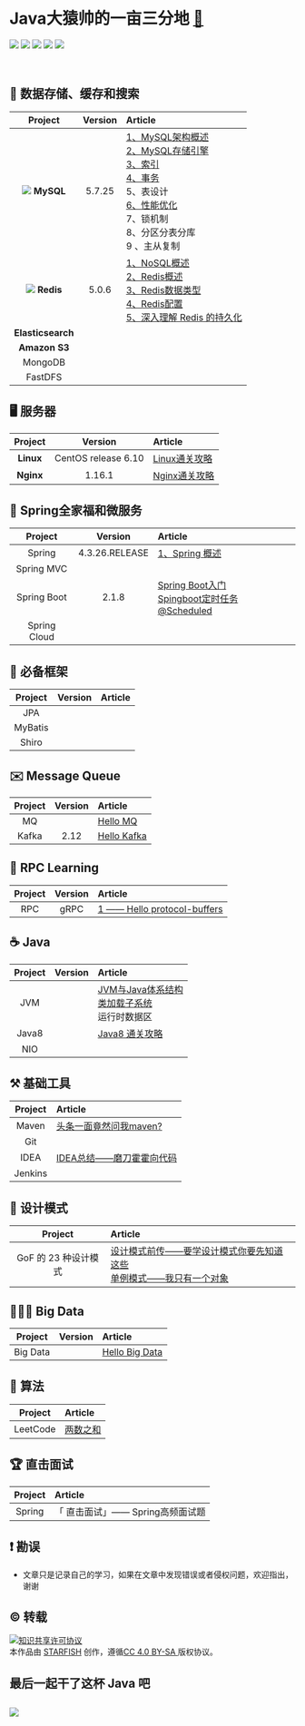 # Java大猿帅的一亩三分地 [:egg:](https://www.lazyegg.net/JavaEgg)

<p>
<img src="https://img.shields.io/badge/language-Java-blue.svg">
<img src="https://img.shields.io/badge/platform-Linux-red.svg">
<a href="https://juejin.im/user/5b8f1d426fb9a019d7477421"><img src="https://img.shields.io/badge/%E6%8E%98%E9%87%91-@lazyegg-FFA500.svg?style=flat&colorA=1970fe"></a>
<a href="https://www.lazyegg.net"><img src="https://img.shields.io/badge/Blog-lazyegg-80d4f9.svg?style=flat"></a>
<a href="https://blog.csdn.net/u011870547"><img src="https://img.shields.io/badge/CSDN-@大新之助-fd6f32.svg?style=flat&colorA=B22222"></a>
</p>

<br/>

## 💾  数据存储、缓存和搜索


|                           Project                            | Version | Article                                                      |
| :----------------------------------------------------------: | :-----: | :----------------------------------------------------------- |
| ![](https://icongram.jgog.in/devicon/mysql-original.svg?size=20) **MySQL** | 5.7.25  | [1、MySQL架构概述](docs/mysql/MySQL-Framework.md)<br/>[2、MySQL存储引擎](docs/mysql/MySQL-Storage-Engines.md)<br/>[3、索引](docs/mysql/MySQL-Index.md)<br/>[4、事务](docs/mysql/MySQL-Transaction.md)<br/>5、表设计<br/>[6、性能优化](docs/mysql/MySQL-Optimization.md)<br/>7、锁机制<br/>8、分区分表分库<br/>9 、主从复制<br/> |
| ![](https://icongram.jgog.in/devicon/redis-original.svg?size=20)   **Redis** |  5.0.6  | [1、NoSQL概述](docs/redis/1.Nosql-Overview.md)<br/>[2、Redis概述](docs/redis/2.readRedis.md)<br/>[3、Redis数据类型](docs/redis/3.Redis-Datatype.md)<br/>[4、Redis配置](docs/redis/4.Redis-Conf.md)<br/>[5、深入理解 Redis 的持久化](docs/redis/5.Redis-Persistence.md)<br/> |
|                      **Elasticsearch**                       |         |                                                              |
|                        **Amazon S3**                         |         |                                                              |
|                           MongoDB                            |         |                                                              |
|                           FastDFS                            |         |                                                              |



##  🖥️ 服务器

|  Project  |       Version       | Article                                                      |
| :-------: | :-----------------: | :----------------------------------------------------------- |
| **Linux** | CentOS release 6.10 | [Linux通关攻略]( <https://github.com/Jstarfish/JavaEgg/blob/master/docs/linux/linux.md>) |
| **Nginx** |       1.16.1        | [Nginx通关攻略](docs/nginx/nginx.md)                         |



## 🌱 Spring全家福和微服务

|   Project    |    Version     | Article                                                      |
| :----------: | :------------: | :----------------------------------------------------------- |
|    Spring    | 4.3.26.RELEASE | [1、Spring 概述](/docs/spring/Spring-Overview.md)<br/>       |
|  Spring MVC  |                |                                                              |
| Spring Boot  |     2.1.8      | [Spring Boot入门](/docs/springboot/Hello-SpringBoot.md)<br>[Spingboot定时任务@Scheduled](/docs/springboot/Spingboot定时任务@Scheduled.md)<br> |
| Spring Cloud |                |                                                              |



##  🏡  必备框架

| Project | Version | Article |
| :-----: | :-----: | :------ |
|   JPA   |         |         |
| MyBatis |         |         |
|  Shiro  |         |         |



##  ✉️ Message Queue

| Project | Version | Article                                                      |
| :-----: | :-----: | :----------------------------------------------------------- |
|   MQ    |         | [Hello MQ](/docs/message-queue/浅谈消息队列及常见的消息中间件.md)<br> |
|  Kafka  |  2.12   | [Hello Kafka](/docs/message-queue/Kafka/Hello-Kafka.md)<br>  |



## :dog: RPC Learning


| Project | Version | Article                                                      |
| :-----: | :-----: | :----------------------------------------------------------- |
|   RPC   |  gRPC   | [1 —— Hello protocol-buffers](/docs/rpc/Hello-Protocol-Buffers.md)<br> |



## ☕ Java

| Project | Version | Article                                                      |
| :-----: | :-----: | :----------------------------------------------------------- |
|   JVM   |         | [JVM与Java体系结构](/docs/java/JVM与Java体系结构.md)<br/>[类加载子系统](/docs/java/类加载子系统.md)<br/>运行时数据区 |
|  Java8  |         | [Java8 通关攻略](/docs/java/java8.md)<br/>                   |
|   NIO   |         |                                                              |



## ⚒️ 基础工具

| Project | Article                                         |
| :-----: | :---------------------------------------------- |
|  Maven  | [头条一面竟然问我maven?](/docs/tools/Maven.md)  |
|   Git   |                                                 |
|  IDEA   | [IDEA总结——磨刀霍霍向代码](/docs/tools/IDEA.md) |
| Jenkins |                                                 |



## 🎨 设计模式

|       Project        | Article                                                      |
| :------------------: | :----------------------------------------------------------- |
| GoF 的 23 种设计模式 | [设计模式前传——要学设计模式你要先知道这些](/docs/design-pattern/Design-Pattern-Overview.md) <br/>[单例模式——我只有一个对象](/docs/design-pattern/Singleton-Pattern.md)<br/> |



## 👨🏿‍💻 Big Data

| Project  | Version | Article                                           |
| :------: | :-----: | :------------------------------------------------ |
| Big Data |         | [Hello Big Data](/docs/big-data/Hello-BigData.md) |



## 🔢 算法

| Project  | Article                                     |
| :------: | :------------------------------------------ |
| LeetCode | [两数之和](/docs/leetcode/两数之和.md)<br/> |



##  🏆  直击面试

| Project | Article                          |
| :-----: | :------------------------------- |
| Spring  | 「 直击面试」—— Spring高频面试题 |



## ❗️ 勘误

+ 文章只是记录自己的学习，如果在文章中发现错误或者侵权问题，欢迎指出，谢谢


## ©️ 转载

<a rel="license" href="http://creativecommons.org/licenses/by/4.0/"><img alt="知识共享许可协议" style="border-width:0" src="https://i.creativecommons.org/l/by/4.0/88x31.png" /></a><br />本<span xmlns:dct="http://purl.org/dc/terms/" href="http://purl.org/dc/dcmitype/Text" rel="dct:type">作品</span>由 <a xmlns:cc="http://creativecommons.org/ns#" href="https://github.com/Jstarfish/Technical-Learning" property="cc:attributionName" rel="cc:attributionURL">STARFISH</a> 创作，遵循<a rel="license" href="http://creativecommons.org/licenses/by/4.0/">CC 4.0 BY-SA </a>版权协议。



## 最后一起干了这杯 Java 吧

## ![](https://tva1.sinaimg.cn/large/006tNbRwly1ga44patst0j307s07s0tg.jpg)

